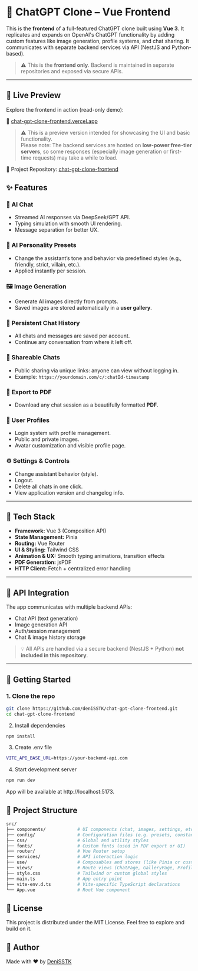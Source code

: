 # 🧠 ChatGPT Clone – Vue Frontend

This is the **frontend** of a full-featured ChatGPT clone built using **Vue 3**. It replicates and expands on OpenAI's ChatGPT functionality by adding custom features like image generation, profile systems, and chat sharing. It communicates with separate backend services via API (NestJS and Python-based).

> ⚠️ This is the **frontend only**. Backend is maintained in separate repositories and exposed via secure APIs.

---

## 🚀 Live Preview

Explore the frontend in action (read-only demo):

🔗 [chat-gpt-clone-frontend.vercel.app](https://chat-gpt-clone-frontend.vercel.app)

> ⚠️ This is a preview version intended for showcasing the UI and basic functionality.  
> Please note: The backend services are hosted on **low-power free-tier servers**, so some responses (especially image generation or first-time requests) may take a while to load.

🔗 Project Repository: [chat-gpt-clone-frontend](https://github.com/deniSSTK/chat-gpt-clone-frontend)


## ✨ Features

### 💬 AI Chat
- Streamed AI responses via DeepSeek/GPT API.
- Typing simulation with smooth UI rendering.
- Message separation for better UX.

### 🧠 AI Personality Presets
- Change the assistant’s tone and behavior via predefined styles (e.g., friendly, strict, villain, etc.).
- Applied instantly per session.

### 🖼️ Image Generation
- Generate AI images directly from prompts.
- Saved images are stored automatically in a **user gallery**.

### 📁 Persistent Chat History
- All chats and messages are saved per account.
- Continue any conversation from where it left off.

### 🔗 Shareable Chats
- Public sharing via unique links: anyone can view without logging in.
- Example: `https://yourdomain.com/c/:chatId-timestamp`

### 🧾 Export to PDF
- Download any chat session as a beautifully formatted **PDF**.

### 👤 User Profiles
- Login system with profile management.
- Public and private images.
- Avatar customization and visible profile page.

### ⚙️ Settings & Controls
- Change assistant behavior (style).
- Logout.
- Delete all chats in one click.
- View application version and changelog info.

---

## 🧱 Tech Stack

- **Framework:** Vue 3 (Composition API)
- **State Management:** Pinia
- **Routing:** Vue Router
- **UI & Styling:** Tailwind CSS
- **Animation & UX:** Smooth typing animations, transition effects
- **PDF Generation:** jsPDF
- **HTTP Client:** Fetch + centralized error handling

---

## 🔌 API Integration

The app communicates with multiple backend APIs:
- Chat API (text generation)
- Image generation API
- Auth/session management
- Chat & image history storage

> 💡 All APIs are handled via a secure backend (NestJS + Python) **not included in this repository**.

---

## 🚀 Getting Started

### 1. Clone the repo

```bash
git clone https://github.com/deniSSTK/chat-gpt-clone-frontend.git
cd chat-gpt-clone-frontend
```
2. Install dependencies
```bash
npm install
```
3. Create .env file
```bash
VITE_API_BASE_URL=https://your-backend-api.com
```
4. Start development server
```bash
npm run dev
```
App will be available at http://localhost:5173.

## 📁 Project Structure

```bash
src/
├── components/            # UI components (chat, images, settings, etc.)
├── config/                # Configuration files (e.g. presets, constants)
├── css/                   # Global and utility styles
├── fonts/                 # Custom fonts (used in PDF export or UI)
├── router/                # Vue Router setup
├── services/              # API interaction logic
├── use/                   # Composables and stores (like Pinia or custom logic)
├── views/                 # Route views (ChatPage, GalleryPage, ProfilePage, etc.)
├── style.css              # Tailwind or custom global styles
├── main.ts                # App entry point
├── vite-env.d.ts          # Vite-specific TypeScript declarations
└── App.vue                # Root Vue component
```

## 📜 License
This project is distributed under the MIT License. Feel free to explore and build on it.

## 🙌 Author
Made with ♥ by [DeniSSTK](https://github.com/deniSSTK)